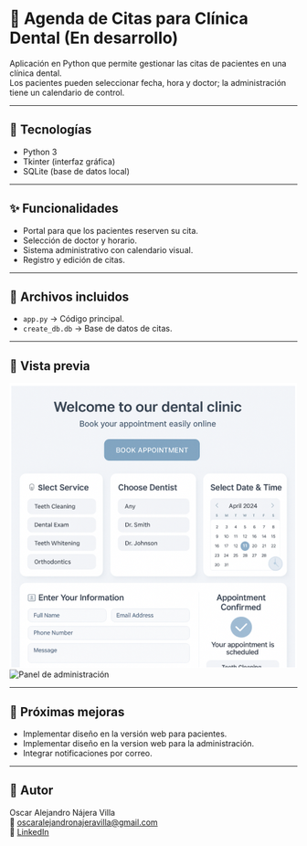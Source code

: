 # 📅 Agenda de Citas para Clínica Dental (En desarrollo)

Aplicación en Python que permite gestionar las citas de pacientes en una clínica dental.  
Los pacientes pueden seleccionar fecha, hora y doctor; la administración tiene un calendario de control.

---

## 🔧 Tecnologías
- Python 3  
- Tkinter (interfaz gráfica)  
- SQLite (base de datos local)  

---

## ✨ Funcionalidades
- Portal para que los pacientes reserven su cita.  
- Selección de doctor y horario.  
- Sistema administrativo con calendario visual.  
- Registro y edición de citas.  

---

## 📂 Archivos incluidos
- `app.py` → Código principal.  
- `create_db.db` → Base de datos de citas.   

---

## 📸 Vista previa
![Portal del paciente](Fotos_Sketch/Portal%20del%20paciente.png)
![Panel de administración](Fotos_Sketch/Panel%20del%20administracion.png)

---

## 🚀 Próximas mejoras
- Implementar diseño en la versión web para pacientes.
- Implementar diseño en la version web para la administración.  
- Integrar notificaciones por correo.  

---

## 👤 Autor
Oscar Alejandro Nájera Villa  
📧 oscaralejandronajeravilla@gmail.com  
🔗 [LinkedIn](https://www.linkedin.com/in/oscar-alejandro-najera-villa-79756b34a)
